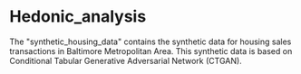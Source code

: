 # Hedonic_analysis
The "synthetic_housing_data" contains the synthetic data for housing sales transactions in Baltimore Metropolitan Area. This synthetic data is based on Conditional Tabular Generative Adversarial Network (CTGAN).
